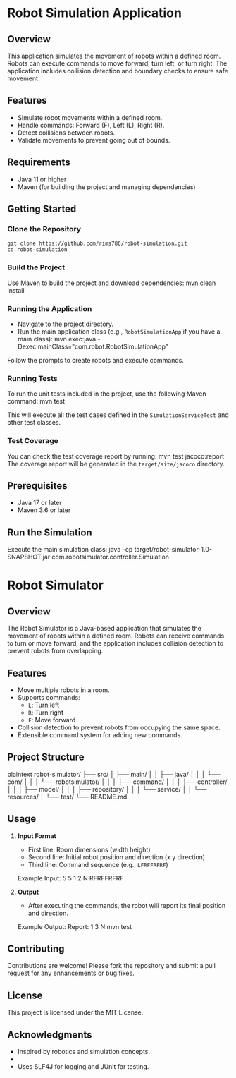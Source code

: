 # Robot Simulation Application

## Overview
This application simulates the movement of robots within a defined room. Robots can execute commands to move forward, turn left, or turn right. The application includes collision detection and boundary checks to ensure safe movement.

## Features
- Simulate robot movements within a defined room.
- Handle commands: Forward (F), Left (L), Right (R).
- Detect collisions between robots.
- Validate movements to prevent going out of bounds.

## Requirements
- Java 11 or higher
- Maven (for building the project and managing dependencies)

## Getting Started

### Clone the Repository
	git clone https://github.com/rims786/robot-simulation.git
	cd robot-simulation

### Build the Project
   Use Maven to build the project and download dependencies:
 	mvn clean install


### Running the Application
- Navigate to the project directory.
- Run the main application class (e.g., `RobotSimulationApp` if you have a main class):
	mvn exec:java -Dexec.mainClass="com.robot.RobotSimulationApp"


Follow the prompts to create robots and execute commands.

### Running Tests
   To run the unit tests included in the project, use the following Maven command:
   mvn test

This will execute all the test cases defined in the `SimulationServiceTest` and other test classes.

### Test Coverage
   You can check the test coverage report by running:
   mvn test jacoco:report
   The coverage report will be generated in the `target/site/jacoco` directory.

## Prerequisites
- Java 17 or later
- Maven 3.6 or later

## Run the Simulation
   Execute the main simulation class:
   java -cp target/robot-simulator-1.0-SNAPSHOT.jar com.robotsimulator.controller.Simulation


# Robot Simulator

## Overview
The Robot Simulator is a Java-based application that simulates the movement of robots within a defined room. Robots can receive commands to turn or move forward, and the application includes collision detection to prevent robots from overlapping.

## Features
- Move multiple robots in a room.
- Supports commands:
    - `L`: Turn left
    - `R`: Turn right
    - `F`: Move forward
- Collision detection to prevent robots from occupying the same space.
- Extensible command system for adding new commands.

## Project Structure

plaintext
robot-simulator/
├── src/
│   ├── main/
│   │   ├── java/
│   │   │   └── com/
│   │   │       └── robotsimulator/
│   │   │           ├── command/
│   │   │           ├── controller/
│   │   │           ├── model/
│   │   │           ├── repository/
│   │   │           └── service/
│   │   └── resources/
│   └── test/
└── README.md



## Usage
1. **Input Format**
    - First line: Room dimensions (width height)
    - Second line: Initial robot position and direction (x y direction)
    - Third line: Command sequence (e.g., `LFRFFRFRF`)

   Example Input:
   5 5
   1 2 N
   RFRFFRFRF

2. **Output**
    - After executing the commands, the robot will report its final position and direction.

   Example Output:
   Report: 1 3 N
   mvn test

## Contributing
Contributions are welcome! Please fork the repository and submit a pull request for any enhancements or bug fixes.

## License
This project is licensed under the MIT License. 

## Acknowledgments
- Inspired by robotics and simulation concepts.
- 
- Uses SLF4J for logging and JUnit for testing.
